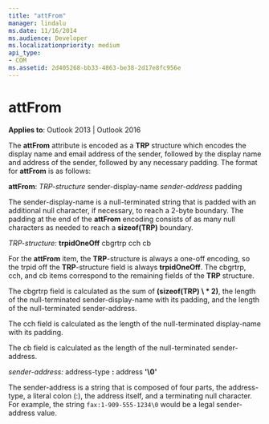 ```yaml
---
title: "attFrom"
manager: lindalu
ms.date: 11/16/2014
ms.audience: Developer
ms.localizationpriority: medium
api_type:
- COM
ms.assetid: 2d405268-bb33-4863-be38-2d17e8fc956e
---
```


# attFrom

**Applies to**: Outlook 2013 | Outlook 2016
  
The **attFrom** attribute is encoded as a **TRP** structure which encodes the display name and email address of the sender, followed by the display name and address of the sender, followed by any necessary padding. The format for **attFrom** is as follows:
  
**attFrom**: _TRP-structure_ sender-display-name _sender-address_ padding

The sender-display-name is a null-terminated string that is padded with an additional null character, if necessary, to reach a 2-byte boundary. The padding at the end of the **attFrom** encoding consists of as many null characters as needed to reach a **sizeof(TRP)** boundary.
  
_TRP-structure:_ **trpidOneOff** cbgrtrp cch cb

For the **attFrom** item, the **TRP**-structure is always a one-off encoding, so the trpid off the **TRP**-structure field is always **trpidOneOff**. The cbgrtrp, cch, and cb items correspond to the remaining fields of the **TRP** structure.
  
The cbgrtrp field is calculated as the sum of **(sizeof(TRP) \ * 2)**, the length of the null-terminated sender-display-name with its padding, and the length of the null-terminated sender-address.
  
The cch field is calculated as the length of the null-terminated display-name with its padding.
  
The cb field is calculated as the length of the null-terminated sender-address.
  
_sender-address:_ address-type **:** address **'\0'**

The sender-address is a string that is composed of four parts, the address-type, a literal colon (:), the address itself, and a terminating null character. For example, the string `fax:1-909-555-1234\0` would be a legal sender-address value.
  